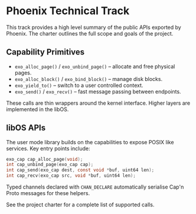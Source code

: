 # Phoenix Technical Track

This track provides a high level summary of the public APIs exported by Phoenix.
The charter outlines the full scope and goals of the project.

## Capability Primitives

- `exo_alloc_page()` / `exo_unbind_page()` – allocate and free physical pages.
- `exo_alloc_block()` / `exo_bind_block()` – manage disk blocks.
- `exo_yield_to()` – switch to a user controlled context.
- `exo_send()` / `exo_recv()` – fast message passing between endpoints.

These calls are thin wrappers around the kernel interface.  Higher layers
are implemented in the libOS.

## libOS APIs

The user mode library builds on the capabilities to expose POSIX like
services. Key entry points include:

```c
exo_cap cap_alloc_page(void);
int cap_unbind_page(exo_cap cap);
int cap_send(exo_cap dest, const void *buf, uint64 len);
int cap_recv(exo_cap src, void *buf, uint64 len);
```

Typed channels declared with `CHAN_DECLARE` automatically serialise Cap'n
Proto messages for these helpers.

See the project charter for a complete list of supported calls.
